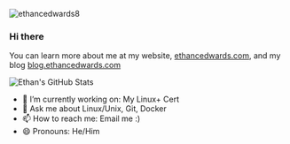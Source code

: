 <p align="left"> <img src="https://komarev.com/ghpvc/?username=ethancedwards8" alt="ethancedwards8" /> </p>  

### Hi there 

You can learn more about me at my website, [ethancedwards.com](https://ethancedwards.com), and my blog [blog.ethancedwards.com](https://blog.ethancedwards.com)

![Ethan's GitHub Stats](https://github-readme-stats.vercel.app/api?username=ethancedwards8&count_private=true&show_icons=true&theme=dracula)

<!-- ![Top Langs](https://github-readme-stats.vercel.app/api/top-langs/?username=ethancedwards&layout=compact&theme=dracula) -->

- 🔭 I’m currently working on: My Linux+ Cert
- 💬 Ask me about Linux/Unix, Git, Docker
- 📫 How to reach me: Email me :)
- 😄 Pronouns: He/Him
